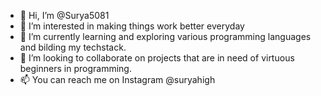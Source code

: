 - 👋 Hi, I’m @Surya5081
- 👀 I’m interested in making things work better everyday
- 🌱 I’m currently learning and exploring various programming languages and bilding my techstack.
- 💞️ I’m looking to collaborate on projects that are in need of virtuous beginners in programming.
- 📫 You can reach me on Instagram @suryahigh

<!---
Surya5081/Surya5081 is a ✨ special ✨ repository because its `README.md` (this file) appears on your GitHub profile.
You can click the Preview link to take a look at your changes.
--->
